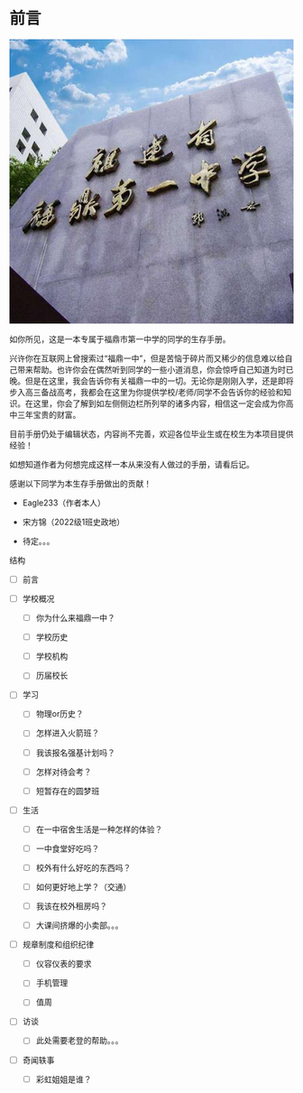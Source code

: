 # 前言

![logo](sources\icon.png ":size=WIDTHxHEIGHT")

如你所见，这是一本专属于福鼎市第一中学的同学的生存手册。

兴许你在互联网上曾搜索过“福鼎一中”，但是苦恼于碎片而又稀少的信息难以给自己带来帮助。也许你会在偶然听到同学的一些小道消息，你会惊呼自己知道为时已晚。但是在这里，我会告诉你有关福鼎一中的一切。无论你是刚刚入学，还是即将步入高三备战高考，我都会在这里为你提供学校/老师/同学不会告诉你的经验和知识。在这里，你会了解到如左侧侧边栏所列举的诸多内容，相信这一定会成为你高中三年宝贵的财富。

目前手册仍处于编辑状态，内容尚不完善，欢迎各位毕业生或在校生为本项目提供经验！

如想知道作者为何想完成这样一本从来没有人做过的手册，请看后记。

感谢以下同学为本生存手册做出的贡献！

- Eagle233（作者本人）

- 宋方锦（2022级1班史政地）

- 待定。。。

结构

- [ ] 前言

- [ ] 学校概况
  
  - [ ] 你为什么来福鼎一中？
  
  - [ ] 学校历史
  
  - [ ] 学校机构
  
  - [ ] 历届校长

- [ ] 学习
  
  - [ ] 物理or历史？
  
  - [ ] 怎样进入火箭班？
  
  - [ ] 我该报名强基计划吗？
  
  - [ ] 怎样对待会考？
  
  - [ ] 短暂存在的圆梦班

- [ ] 生活
  
  - [ ] 在一中宿舍生活是一种怎样的体验？
  
  - [ ] 一中食堂好吃吗？
  
  - [ ] 校外有什么好吃的东西吗？
  
  - [ ] 如何更好地上学？（交通）
  
  - [ ] 我该在校外租房吗？
  
  - [ ] 大课间挤爆的小卖部。。。

- [ ] 规章制度和组织纪律
  
  - [ ] 仪容仪表的要求
  
  - [ ] 手机管理
  
  - [ ] 值周

- [ ] 访谈
  
  - [ ] 此处需要老登的帮助。。。

- [ ] 奇闻轶事
  
  - [ ] 彩虹姐姐是谁？

